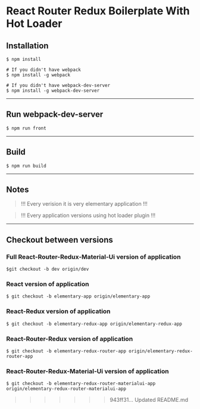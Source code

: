 # React Router Redux Boilerplate With Hot Loader

## Installation
```
$ npm install

# If you didn't have webpack
$ npm install -g webpack 

# If you didn't have webpack-dev-server
$ npm install -g webpack-dev-server
```
___
## Run webpack-dev-server
```
$ npm run front
```
___
## Build
```
$ npm run build
```

___
## Notes
> !!! Every verision it is very elementary application !!!

> !!! Every application versions using hot loader plugin !!!
___
## Checkout between versions

### Full React-Router-Redux-Material-Ui version of application
```
$git checkout -b dev origin/dev
```

### React version of application
```
$ git checkout -b elementary-app origin/elementary-app
```
### React-Redux version of application
```
$ git checkout -b elementary-redux-app origin/elementary-redux-app
```
### React-Router-Redux version of application
```
$ git checkout -b elementary-redux-router-app origin/elementary-redux-router-app
```

### React-Router-Redux-Material-Ui version of application
```
$ git checkout -b elementary-redux-router-materialui-app origin/elementary-redux-router-materialui-app
```
>>>>>>> 943ff31... Updated README.md
